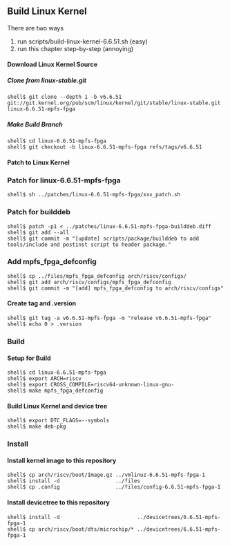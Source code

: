## Build Linux Kernel

There are two ways

1. run scripts/build-linux-kernel-6.6.51.sh (easy)
2. run this chapter step-by-step (annoying)

#### Download Linux Kernel Source

##### Clone from linux-stable.git

```console
shell$ git clone --depth 1 -b v6.6.51 git://git.kernel.org/pub/scm/linux/kernel/git/stable/linux-stable.git linux-6.6.51-mpfs-fpga
```

##### Make Build Branch

```console
shell$ cd linux-6.6.51-mpfs-fpga
shell$ git checkout -b linux-6.6.51-mpfs-fpga refs/tags/v6.6.51
```

#### Patch to Linux Kernel

### Patch for linux-6.6.51-mpfs-fpga

```console
shell$ sh ../patches/linux-6.6.51-mpfs-fpga/xxx_patch.sh
```
### Patch for builddeb

```console
shell$ patch -p1 < ../patches/linux-6.6.51-mpfs-fpga-builddeb.diff
shell$ git add --all
shell$ git commit -m "[update] scripts/package/builddeb to add tools/include and postinst script to header package."
```

### Add mpfs_fpga_defconfig

```console
shell$ cp ../files/mpfs_fpga_defconfig arch/riscv/configs/
shell$ git add arch/riscv/configs/mpfs_fpga_defconfig
shell$ git commit -m "[add] mpfs_fpga_defconfig to arch/riscv/configs"
```

#### Create tag and .version

```console
shell$ git tag -a v6.6.51-mpfs-fpga -m "release v6.6.51-mpfs-fpga"
shell$ echo 0 > .version
```

### Build

#### Setup for Build 

````console
shell$ cd linux-6.6.51-mpfs-fpga
shell$ export ARCH=riscv
shell$ export CROSS_COMPILE=riscv64-unknown-linux-gnu-
shell$ make mpfs_fpga_defconfig
````

#### Build Linux Kernel and device tree

````console
shell$ export DTC_FLAGS=--symbols
shell$ make deb-pkg
````

### Install

#### Install kernel image to this repository

```console
shell$ cp arch/riscv/boot/Image.gz ../vmlinuz-6.6.51-mpfs-fpga-1
shell$ install -d                  ../files
shell$ cp .config                  ../files/config-6.6.51-mpfs-fpga-1
```

#### Install devicetree to this repository

```console
shell$ install -d                         ../devicetrees/6.6.51-mpfs-fpga-1
shell$ cp arch/riscv/boot/dts/microchip/* ../devicetrees/6.6.51-mpfs-fpga-1
```

